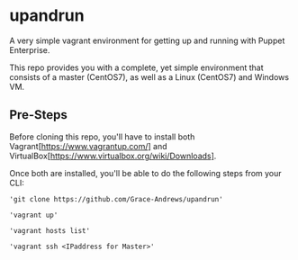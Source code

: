 # upandrun #

A very simple vagrant environment for getting up and running with Puppet Enterprise. 

This repo provides you with a complete, yet simple environment that consists of a master (CentOS7), as well as a Linux (CentOS7) and Windows VM. 

## Pre-Steps ##

Before cloning this repo, you'll have to install both Vagrant[https://www.vagrantup.com/] and VirtualBox[https://www.virtualbox.org/wiki/Downloads]. 

Once both are installed, you'll be able to do the following steps from your CLI:

```
'git clone https://github.com/Grace-Andrews/upandrun'

'vagrant up'

'vagrant hosts list'

'vagrant ssh <IPaddress for Master>'
```
